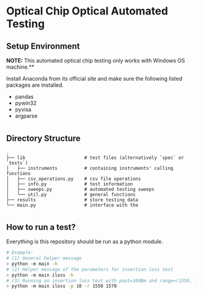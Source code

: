 # Optical Chip Optical Automated Testing 

## Setup Environment

**NOTE:** This automated optical chip testing only works with Windows OS machine.**


Install Anaconda from its official site and make sure the following listed packages are installed.

- pandas
- pywin32
- pyvisa
- argparse

#

## Directory Structure

```
.
├── lib                      # test files (alternatively `spec` or `tests`)
│   ├── instruments          # containing instruments' calling functions 
│   ├── csv_operations.py    # csv file operations
│   ├── info.py              # test information
│   ├── sweeps.py            # automated testing sweeps
│   └── util.py              # general functions
├── results                  # store testing data
└── main.py                  # interface with the 
```
# 

## How to run a test?
Everything is this repository should be run as a python module.

```bash
# Example: 
# (1) General helper message
> python -m main -h
# (2) Helper message of the parameters for insertion loss test
> python -m main iloss -h
# (3) Running an insertion loss test with pout=10dBm and range=(1550, 1570)nm
> python -m main iloss -p 10 -r 1550 1570
```




